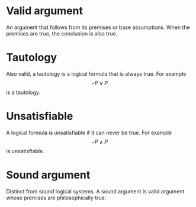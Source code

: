 # Valid argument
An argument that follows from its premises or base assumptions. When the
premises are true, the conclusion is also true.

# Tautology
Also valid, a tautology is a logical formula that is always true. For example
$$\neg P \lor P$$ is a tautology.

# Unsatisfiable
A logical formula is unsatisfiable if it can never be true. For example $$\neg P
\land P$$ is unsatisfiable.

# Sound argument
Distinct from sound logical systems. A sound argument is valid argument whose
premises are philosophically true.
